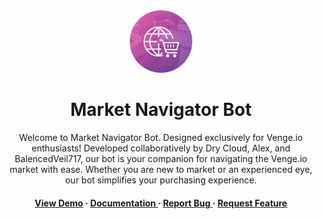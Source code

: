 <div align='center'>

<img src=https://github.com/Venge-Market-bot/Venge-Market-Bot.github.io/blob/main/assets/icons/Icon-modified.png alt="logo" width=100 height=100 />
<h1>Market Navigator Bot</h1>
<p>Welcome to Market Navigator Bot. Designed exclusively for Venge.io enthusiasts! Developed collaboratively by Dry Cloud, Alex, and BalencedVeil717, our bot is your companion for navigating the Venge.io market with ease. Whether you are new to market or an experienced eye, our bot simplifies your purchasing experience.</p>

<h4> <a href=https://venge-market-bot.github.io/>View Demo</a> <span> · </span> <a href="https://github.com/Venge Market Bot/Venge-Market-Bot.github.com/blob/master/README.md"> Documentation </a> <span> · </span> <a href="https://github.com/Venge Market Bot/Venge-Market-Bot.github.com/issues"> Report Bug </a> <span> · </span> <a href="https://github.com/Venge Market Bot/Venge-Market-Bot.github.com/issues"> Request Feature </a> </h4>


</div>
<!--
## :star2: About the Project
-->
